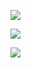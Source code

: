 ![](https://cdn.jsdelivr.net/gh/mbb2100/picgo_imgs/20220426101400.gif)

![](https://cdn.jsdelivr.net/gh/mbb2100/picgo_imgs/20220426112200.gif)

![](https://cdn.jsdelivr.net/gh/mbb2100/picgo_imgs/20220426112500.gif)